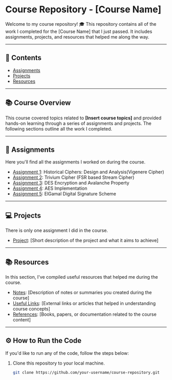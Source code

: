# Course Repository - [Course Name]
Welcome to my course repository! 🎓 This repository contains all of the work I completed for the [Course Name] that I just passed. It includes assignments, projects, and resources that helped me along the way.

---

## 📝 Contents

- [Assignments](#assignments)
- [Projects](#projects)
- [Resources](#resources)

---

## 📚 Course Overview
This course covered topics related to **[Insert course topics]** and provided hands-on learning through a series of assignments and projects. The following sections outline all the work I completed.

---

## 📝 Assignments

Here you'll find all the assignments I worked on during the course.

- [Assignment 1](assignments/assignment_1): Historical Ciphers: Design and Analysis(Vigenere Cipher)
- [Assignment 2](assignments/assignment_2): Trivium Cipher (FSR based Stream Cipher)
- [Assignment 3](assignments/assignment_3): DES Encryption and Avalanche Property
- [Assignment 4](assignments/assignment_4): AES Implementation
- [Assignment 5](assignments/assignment_5): ElGamal Digital Signature Scheme

---

## 💻 Projects

There is only one assignment I did in the course.

- [Project](projects/project): [Short description of the project and what it aims to achieve]

---

## 📚 Resources

In this section, I've compiled useful resources that helped me during the course.

- [Notes](resources/notes): [Description of notes or summaries you created during the course]
- [Useful Links](resources/links): [External links or articles that helped in understanding course concepts]
- [References](resources/references): [Books, papers, or documentation related to the course content]

---

## ⚙️ How to Run the Code

If you'd like to run any of the code, follow the steps below:

1. Clone this repository to your local machine.
   ```bash
   git clone https://github.com/your-username/course-repository.git
